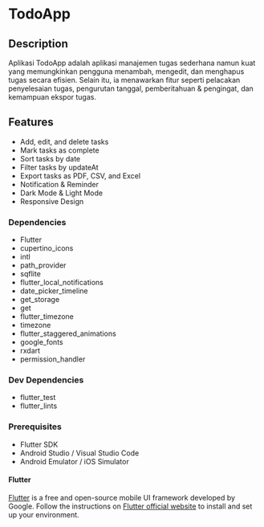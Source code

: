 # TodoApp

## Description

Aplikasi TodoApp adalah aplikasi manajemen tugas sederhana namun kuat yang memungkinkan pengguna menambah, mengedit, dan menghapus tugas secara efisien. Selain itu, ia menawarkan fitur seperti pelacakan penyelesaian tugas, pengurutan tanggal, pemberitahuan & pengingat, dan kemampuan ekspor tugas.

## Features

- Add, edit, and delete tasks
- Mark tasks as complete
- Sort tasks by date
- Filter tasks by updateAt
- Export tasks as PDF, CSV, and Excel
- Notification & Reminder
- Dark Mode & Light Mode
- Responsive Design

### Dependencies

- Flutter
- cupertino_icons
- intl
- path_provider
- sqflite
- flutter_local_notifications
- date_picker_timeline
- get_storage
- get
- flutter_timezone
- timezone
- flutter_staggered_animations
- google_fonts
- rxdart
- permission_handler

### Dev Dependencies

- flutter_test
- flutter_lints

### Prerequisites
- Flutter SDK
- Android Studio / Visual Studio Code
- Android Emulator / iOS Simulator

#### Flutter

[Flutter](https://flutter.dev/docs/get-started/install) is a free and open-source mobile UI framework developed by Google. Follow the instructions on [Flutter official website](https://flutter.dev/docs/get-started/install) to install and set up your environment.


